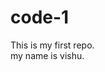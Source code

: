 # code-1
<HTML>
  <head></head>
  <body>
    <p>
      This is my first repo.
      <br>my name is vishu.</br>
    </p>
  </body>
</HTML>
